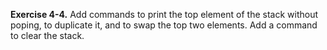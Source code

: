 **Exercise 4-4.** Add commands to print the top element of the stack without poping, to duplicate it, and to swap 
the top two elements. Add a command to clear the stack.
